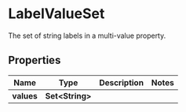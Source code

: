 

# LabelValueSet

The set of string labels in a multi-value property.

## Properties

Name | Type | Description | Notes
------------ | ------------- | ------------- | -------------
**values** | **Set&lt;String&gt;** |  | 



